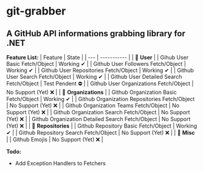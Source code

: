 # git-grabber
## A GitHub API informations grabbing library for .NET
**Feature List:**
| Feature | State |
| --- | ----------- |
| 🔵 **User** |
| Gihub User Basic Fetch/Object | Working ✔ |
| Github User Followers Fetch/Object | Working ✔ |
| Github User Repositories Fetch/Object | Working ✔ |
| Github User Search Fetch/Object | Working ✔ |
| Github User Detailed Search Fetch/Object | Test Pendent ⛔ |
| Github User Organizations Fetch/Object | No Support (Yet) ❌ |
| 🔵 **Organizations** |
| Github Organization Basic Fetch/Object | Working ✔ |
| Github Organization Repositories Fetch/Object | No Support (Yet) ❌ |
| Github Organization Teams Fetch/Object | No Support (Yet) ❌ |
| Github Organization Search Fetch/Object | No Support (Yet) ❌ |
| Github Organization Detailed Search Fetch/Object | No Support (Yet) ❌ |
| 🔵 **Repositories** |
| Github Repository Basic Fetch/Object | Working ✔ |
| Github Repository Search Fetch/Object | No Support (Yet) ❌ |
| 🔵 **Misc** |
| Github Emojis | No Support (Yet) ❌ |

**Todo:**<br>
- Add Exception Handlers to Fetchers

